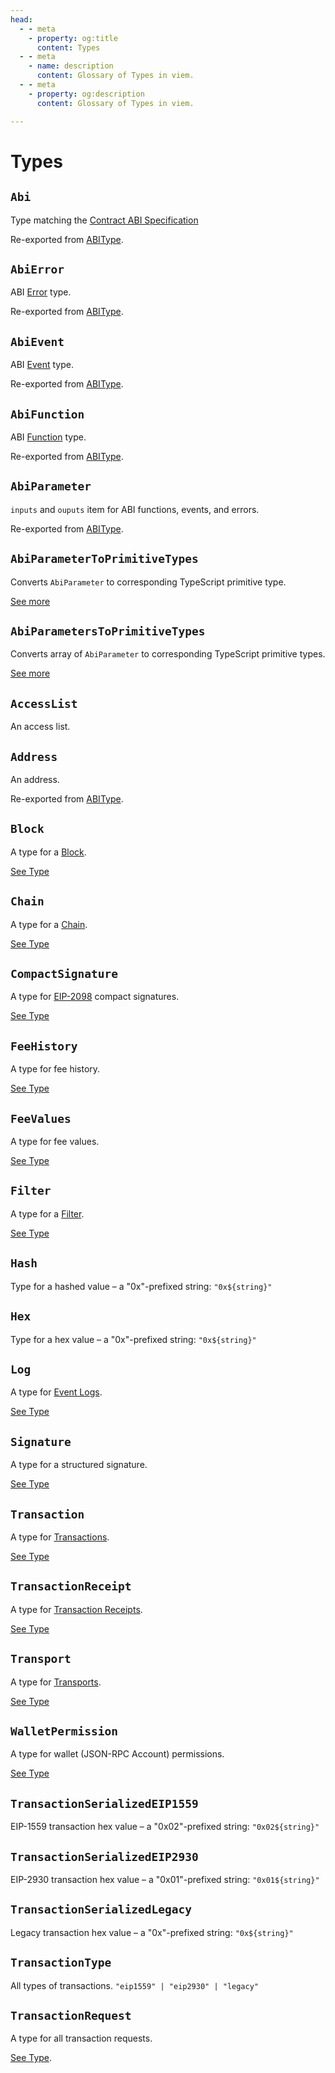 ```yaml
---
head:
  - - meta
    - property: og:title
      content: Types
  - - meta
    - name: description
      content: Glossary of Types in viem.
  - - meta
    - property: og:description
      content: Glossary of Types in viem.

---
```


# Types

## `Abi`

Type matching the [Contract ABI Specification](https://docs.soliditylang.org/en/latest/abi-spec.html#json)

Re-exported from [ABIType](https://abitype.dev/api/types.html#abi).

## `AbiError`

ABI [Error](https://docs.soliditylang.org/en/latest/abi-spec.html#errors) type.

Re-exported from [ABIType](https://abitype.dev/api/types.html#abierror).

## `AbiEvent`

ABI [Event](https://docs.soliditylang.org/en/latest/abi-spec.html#events) type.

Re-exported from [ABIType](https://abitype.dev/api/types.html#abievent).

## `AbiFunction`

ABI [Function](https://docs.soliditylang.org/en/latest/abi-spec.html#argument-encoding) type.

Re-exported from [ABIType](https://abitype.dev/api/types.html#abifunction).

## `AbiParameter`

`inputs` and `ouputs` item for ABI functions, events, and errors.

Re-exported from [ABIType](https://abitype.dev/api/types.html#abiparameter).

## `AbiParameterToPrimitiveTypes`

Converts `AbiParameter` to corresponding TypeScript primitive type.

[See more](https://abitype.dev/api/utilities.html#abiparametertoprimitivetype)

## `AbiParametersToPrimitiveTypes`

Converts array of `AbiParameter` to corresponding TypeScript primitive types.

[See more](https://abitype.dev/api/utilities.html#abiparameterstoprimitivetypes)

## `AccessList`

An access list.

## `Address`

An address.

Re-exported from [ABIType](https://abitype.dev/api/types.html#address).

## `Block`

A type for a [Block](/docs/glossary/terms#block).

[See Type](https://github.com/wevm/viem/blob/main/src/types/block.ts)

## `Chain`

A type for a [Chain](/docs/glossary/terms#chain).

[See Type](https://github.com/wevm/viem/blob/main/src/types/chain.ts)

## `CompactSignature`

A type for [EIP-2098](https://eips.ethereum.org/EIPS/eip-2098) compact signatures.

[See Type](https://github.com/wevm/viem/blob/main/src/types/misc.ts)

## `FeeHistory`

A type for fee history.

[See Type](https://github.com/wevm/viem/blob/main/src/types/fee.ts)

## `FeeValues`

A type for fee values.

[See Type](https://github.com/wevm/viem/blob/main/src/types/fee.ts)

## `Filter`

A type for a [Filter](/docs/glossary/terms#filter).

[See Type](https://github.com/wevm/viem/blob/main/src/types/filter.ts)

## `Hash`

Type for a hashed value – a "0x"-prefixed string: `"0x${string}"`

## `Hex`

Type for a hex value – a "0x"-prefixed string: `"0x${string}"`

## `Log`

A type for [Event Logs](/docs/glossary/terms#event-log).

[See Type](https://github.com/wevm/viem/blob/main/src/types/log.ts)

## `Signature`

A type for a structured signature.

[See Type](https://github.com/wevm/viem/blob/main/src/types/misc.ts)

## `Transaction`

A type for [Transactions](/docs/glossary/terms#transaction).

[See Type](https://github.com/wevm/viem/blob/main/src/types/transaction.ts)

## `TransactionReceipt`

A type for [Transaction Receipts](/docs/glossary/terms#transaction-receipt).

[See Type](https://github.com/wevm/viem/blob/main/src/types/transaction.ts)

## `Transport`

A type for [Transports](/docs/glossary/terms#transports).

[See Type](https://github.com/wevm/viem/blob/main/src/clients/transports/createTransport.ts)

## `WalletPermission`

A type for wallet (JSON-RPC Account) permissions.

[See Type](https://github.com/wevm/viem/blob/main/src/types/eip1193.ts)

## `TransactionSerializedEIP1559`

EIP-1559 transaction hex value – a "0x02"-prefixed string: `"0x02${string}"`

## `TransactionSerializedEIP2930`

EIP-2930 transaction hex value – a "0x01"-prefixed string: `"0x01${string}"`

## `TransactionSerializedLegacy`

Legacy transaction hex value – a "0x"-prefixed string: `"0x${string}"`

## `TransactionType`

All types of transactions. `"eip1559" | "eip2930" | "legacy"`

## `TransactionRequest`

A type for all transaction requests.

[See Type](https://github.com/wevm/viem/blob/main/src/types/transaction.ts).
